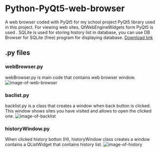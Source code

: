 # Python-PyQt5-web-browser
A web browser coded with PyQt5 for my school project
PyQt5 library used in this project.
For viewing web sites, QtWebEngineWidgets form PyQt5 is used .
SQLite is used for storing history list in database, you can use DB Browser for SQLite (free) program for displaying database. [Download link](https://sqlitebrowser.org/dl/)
## .py files
### webBrowser.py
webBrowser.py is main code that contains web browser window.
![image-of-web-browser](https://muhammetkara.net/wp-content/uploads/2020/01/WebBrowser.png)
### baclist.py
backlist.py is a class that creates a window when back button is clicked. This window shows sites you have visited and allows to open the clicked one.
![image-of-backlist](https://muhammetkara.net/wp-content/uploads/2020/01/backlist.png)
### historyWindow.py
When clicked history botton (H), historyWindow class creates a window contains a QListWidget that contains history list.
![image-of-history](https://muhammetkara.net/wp-content/uploads/2020/01/history.png)
